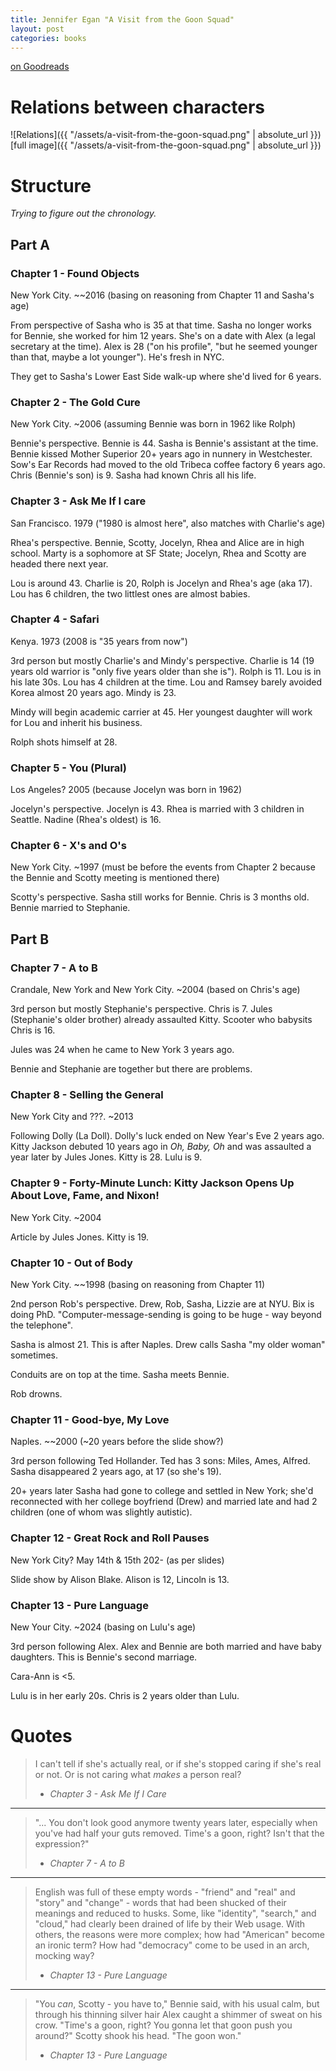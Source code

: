 ```yaml
---
title: Jennifer Egan "A Visit from the Goon Squad"
layout: post
categories: books
---
```

[on Goodreads](https://www.goodreads.com/book/show/7331435-a-visit-from-the-goon-squad)

# Relations between characters

![Relations]({{ "/assets/a-visit-from-the-goon-squad.png" | absolute_url }})
[full image]({{ "/assets/a-visit-from-the-goon-squad.png" | absolute_url }})

# Structure

_Trying to figure out the chronology._

## Part A

### Chapter 1 - Found Objects

New York City. ~~2016 (basing on reasoning from Chapter 11 and Sasha's age)

From perspective of Sasha who is 35 at that time. Sasha no longer works for Bennie, she worked for him 12 years. She's on a date with Alex (a legal secretary at the time). Alex is 28 ("on his profile", "but he seemed younger than that, maybe a lot younger"). He's fresh in NYC.

They get to Sasha's Lower East Side walk-up where she'd lived for 6 years.


### Chapter 2 - The Gold Cure

New York City. ~2006 (assuming Bennie was born in 1962 like Rolph)

Bennie's perspective. Bennie is 44. Sasha is Bennie's assistant at the time. Bennie kissed Mother Superior 20+ years ago in nunnery in Westchester. Sow's Ear Records had moved to the old Tribeca coffee factory 6 years ago. Chris (Bennie's son) is 9. Sasha had known Chris all his life.


### Chapter 3 - Ask Me If I care

San Francisco. 1979 ("1980 is almost here", also matches with Charlie's age)

Rhea's perspective. Bennie, Scotty, Jocelyn, Rhea and Alice are in high school. Marty is a sophomore at SF State; Jocelyn, Rhea and Scotty are headed there next year.

Lou is around 43. Charlie is 20, Rolph is Jocelyn and Rhea's age (aka 17). Lou has 6 children, the two littlest ones are almost babies.


### Chapter 4 - Safari

Kenya. 1973 (2008 is "35 years from now")

3rd person but mostly Charlie's and Mindy's perspective. Charlie is 14 (19 years old warrior is "only five years older than she is"). Rolph is 11. Lou is in his late 30s. Lou has 4 children at the time. Lou and Ramsey barely avoided Korea almost 20 years ago. Mindy is 23.

Mindy will begin academic carrier at 45. Her youngest daughter will work for Lou and inherit his business.

Rolph shots himself at 28.


### Chapter 5 - You (Plural)

Los Angeles? 2005 (because Jocelyn was born in 1962)

Jocelyn's perspective. Jocelyn is 43. Rhea is married with 3 children in Seattle. Nadine (Rhea's oldest) is 16.


### Chapter 6 - X's and O's

New York City. ~1997 (must be before the events from Chapter 2 because the Bennie and Scotty meeting is mentioned there)

Scotty's perspective. Sasha still works for Bennie. Chris is 3 months old. Bennie married to Stephanie.


## Part B

### Chapter 7 - A to B

Crandale, New York and New York City. ~2004 (based on Chris's age)

3rd person but mostly Stephanie's perspective. Chris is 7. Jules (Stephanie's older brother) already assaulted Kitty. Scooter who babysits Chris is 16.

Jules was 24 when he came to New York 3 years ago.

Bennie and Stephanie are together but there are problems.


### Chapter 8 - Selling the General

New York City and ???. ~2013

Following Dolly (La Doll). Dolly's luck ended on New Year's Eve 2 years ago. Kitty Jackson debuted 10 years ago in _Oh, Baby, Oh_ and was assaulted a year later by Jules Jones. Kitty is 28. Lulu is 9.


### Chapter 9 - Forty-Minute Lunch: Kitty Jackson Opens Up About Love, Fame, and Nixon!

New York City. ~2004

Article by Jules Jones. Kitty is 19.


### Chapter 10 - Out of Body

New York City. ~~1998 (basing on reasoning from Chapter 11)

2nd person Rob's perspective. Drew, Rob, Sasha, Lizzie are at NYU. Bix is doing PhD. "Computer-message-sending is going to be huge - way beyond the telephone".

Sasha is almost 21. This is after Naples. Drew calls Sasha "my older woman" sometimes.

Conduits are on top at the time. Sasha meets Bennie.

Rob drowns.


### Chapter 11 - Good-bye, My Love

Naples. ~~2000 (~20 years before the slide show?)

3rd person following Ted Hollander. Ted has 3 sons: Miles, Ames, Alfred. Sasha disappeared 2 years ago, at 17 (so she's 19).

20+ years later Sasha had gone to college and settled in New York; she'd reconnected with her college boyfriend (Drew) and married late and had 2 children (one of whom was slightly autistic).


### Chapter 12 - Great Rock and Roll Pauses

New York City? May 14th & 15th 202- (as per slides)

Slide show by Alison Blake. Alison is 12, Lincoln is 13.

### Chapter 13 - Pure Language

New Your City. ~2024 (basing on Lulu's age)

3rd person following Alex. Alex and Bennie are both married and have baby daughters. This is Bennie's second marriage.

Cara-Ann is <5.

Lulu is in her early 20s. Chris is 2 years older than Lulu.


# Quotes

> I can't tell if she's actually real, or if she's stopped caring if she's real or not. Or is not caring what *makes* a person real?
>  - *Chapter 3 - Ask Me If I Care*

---

> "... You don't look good anymore twenty years later, especially when you've had half your guts removed. Time's a goon, right? Isn't that the expression?"
> - *Chapter 7 - A to B*

---

> English was full of these empty words - "friend" and "real" and "story" and "change" - words that had been shucked of their meanings and reduced to husks. Some, like "identity", "search," and "cloud," had clearly been drained of life by their Web usage. With others, the reasons were more complex; how had "American" become an ironic term? How had "democracy" come to be used in an arch, mocking way?
> - *Chapter 13 - Pure Language*

---

> "You *can*, Scotty - you have to," Bennie said, with his usual calm, but through his thinning silver hair Alex caught a shimmer of sweat on his crow. "Time's a goon, right? You gonna let that goon push you around?"
> Scotty shook his head. "The goon won."
> - *Chapter 13 - Pure Language*
